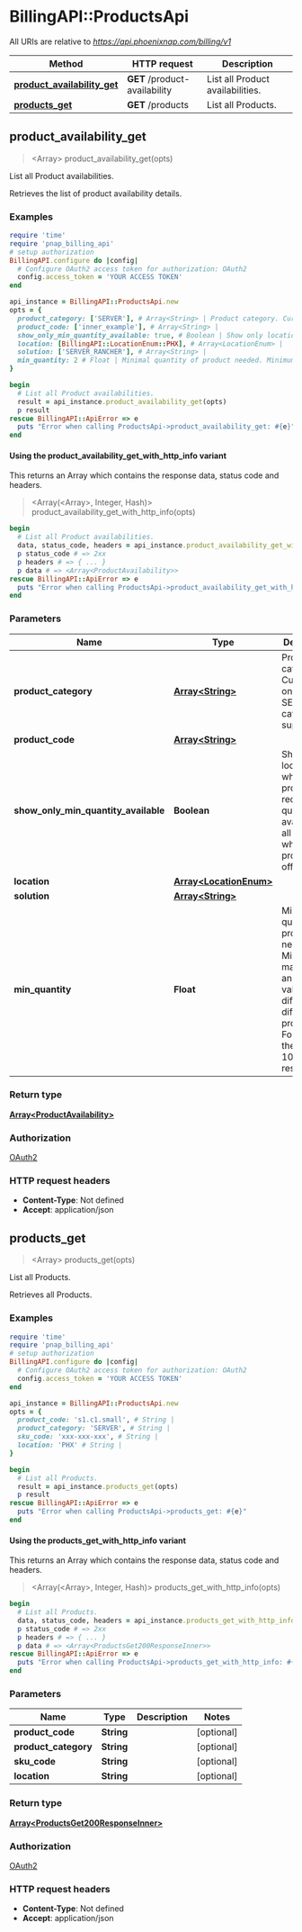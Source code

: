 # BillingAPI::ProductsApi

All URIs are relative to *https://api.phoenixnap.com/billing/v1*

| Method | HTTP request | Description |
| ------ | ------------ | ----------- |
| [**product_availability_get**](ProductsApi.md#product_availability_get) | **GET** /product-availability | List all Product availabilities. |
| [**products_get**](ProductsApi.md#products_get) | **GET** /products | List all Products. |


## product_availability_get

> <Array<ProductAvailability>> product_availability_get(opts)

List all Product availabilities.

Retrieves the list of product availability details.

### Examples

```ruby
require 'time'
require 'pnap_billing_api'
# setup authorization
BillingAPI.configure do |config|
  # Configure OAuth2 access token for authorization: OAuth2
  config.access_token = 'YOUR ACCESS TOKEN'
end

api_instance = BillingAPI::ProductsApi.new
opts = {
  product_category: ['SERVER'], # Array<String> | Product category. Currently only SERVER category is supported.
  product_code: ['inner_example'], # Array<String> | 
  show_only_min_quantity_available: true, # Boolean | Show only locations where product with requested quantity is available or all locations where product is offered.
  location: [BillingAPI::LocationEnum::PHX], # Array<LocationEnum> | 
  solution: ['SERVER_RANCHER'], # Array<String> | 
  min_quantity: 2 # Float | Minimal quantity of product needed. Minimum, maximum and default values might differ for different products. For servers, they are 1, 10 and 1 respectively.
}

begin
  # List all Product availabilities.
  result = api_instance.product_availability_get(opts)
  p result
rescue BillingAPI::ApiError => e
  puts "Error when calling ProductsApi->product_availability_get: #{e}"
end
```

#### Using the product_availability_get_with_http_info variant

This returns an Array which contains the response data, status code and headers.

> <Array(<Array<ProductAvailability>>, Integer, Hash)> product_availability_get_with_http_info(opts)

```ruby
begin
  # List all Product availabilities.
  data, status_code, headers = api_instance.product_availability_get_with_http_info(opts)
  p status_code # => 2xx
  p headers # => { ... }
  p data # => <Array<ProductAvailability>>
rescue BillingAPI::ApiError => e
  puts "Error when calling ProductsApi->product_availability_get_with_http_info: #{e}"
end
```

### Parameters

| Name | Type | Description | Notes |
| ---- | ---- | ----------- | ----- |
| **product_category** | [**Array&lt;String&gt;**](String.md) | Product category. Currently only SERVER category is supported. | [optional] |
| **product_code** | [**Array&lt;String&gt;**](String.md) |  | [optional] |
| **show_only_min_quantity_available** | **Boolean** | Show only locations where product with requested quantity is available or all locations where product is offered. | [optional][default to true] |
| **location** | [**Array&lt;LocationEnum&gt;**](LocationEnum.md) |  | [optional] |
| **solution** | [**Array&lt;String&gt;**](String.md) |  | [optional] |
| **min_quantity** | **Float** | Minimal quantity of product needed. Minimum, maximum and default values might differ for different products. For servers, they are 1, 10 and 1 respectively. | [optional] |

### Return type

[**Array&lt;ProductAvailability&gt;**](ProductAvailability.md)

### Authorization

[OAuth2](../README.md#OAuth2)

### HTTP request headers

- **Content-Type**: Not defined
- **Accept**: application/json


## products_get

> <Array<ProductsGet200ResponseInner>> products_get(opts)

List all Products.

Retrieves all Products.

### Examples

```ruby
require 'time'
require 'pnap_billing_api'
# setup authorization
BillingAPI.configure do |config|
  # Configure OAuth2 access token for authorization: OAuth2
  config.access_token = 'YOUR ACCESS TOKEN'
end

api_instance = BillingAPI::ProductsApi.new
opts = {
  product_code: 's1.c1.small', # String | 
  product_category: 'SERVER', # String | 
  sku_code: 'xxx-xxx-xxx', # String | 
  location: 'PHX' # String | 
}

begin
  # List all Products.
  result = api_instance.products_get(opts)
  p result
rescue BillingAPI::ApiError => e
  puts "Error when calling ProductsApi->products_get: #{e}"
end
```

#### Using the products_get_with_http_info variant

This returns an Array which contains the response data, status code and headers.

> <Array(<Array<ProductsGet200ResponseInner>>, Integer, Hash)> products_get_with_http_info(opts)

```ruby
begin
  # List all Products.
  data, status_code, headers = api_instance.products_get_with_http_info(opts)
  p status_code # => 2xx
  p headers # => { ... }
  p data # => <Array<ProductsGet200ResponseInner>>
rescue BillingAPI::ApiError => e
  puts "Error when calling ProductsApi->products_get_with_http_info: #{e}"
end
```

### Parameters

| Name | Type | Description | Notes |
| ---- | ---- | ----------- | ----- |
| **product_code** | **String** |  | [optional] |
| **product_category** | **String** |  | [optional] |
| **sku_code** | **String** |  | [optional] |
| **location** | **String** |  | [optional] |

### Return type

[**Array&lt;ProductsGet200ResponseInner&gt;**](ProductsGet200ResponseInner.md)

### Authorization

[OAuth2](../README.md#OAuth2)

### HTTP request headers

- **Content-Type**: Not defined
- **Accept**: application/json

